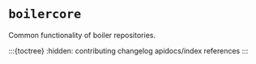 # `boilercore`

Common functionality of boiler repositories.

:::{toctree}
:hidden:
contributing
changelog
apidocs/index
references
:::
